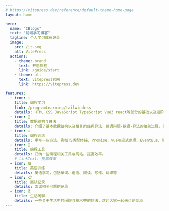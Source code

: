 ```yaml
---
# https://vitepress.dev/reference/default-theme-home-page
layout: home

hero:
  name: "CBlogs"
  text: "前端学习博客"
  tagline: 个人学习成长记录
  image:
    src: /it.svg
    alt: VitePress
  actions:
    - theme: brand
      text: 开启旅程
      link: /guide/start
    - theme: alt
      text: vitepress官网
      link: https://vitepress.dev

features:
  - icon: ⚡️
    title: 编程学习
    link: /programLearning/tailwindcss
    details: HTML CSS JavaScript TypeScript Vue3 react等部分的基础以及进阶的内容知识点,整合自己以及别人的资料
  - icon: 🖖
    title: 数据结构与算法
    details: 介绍了基本数据结构以及相关的经典算法，强调问题-数据-算法的抽象过程，关注数据结构与算法的时间空间效率，培养编写出高效程序从而解决实际问题的综合能力
  - icon: ⚔️
    title: 编程训练
    details: 手写一些方法，例如TS类型体操、Promise、vue响应式原理、EventBus、常见js函数...
  - icon: 🔧
    title: 编程工具
    details: 归纳一些编程相关工具与网站，提高效率。
    # linkText: 提高效率
  - icon: 🔠
    title: 英语训练
    details: 英语学习，包括单词、语法、阅读、写作、翻译等
  - icon: 📋
    title: 面试记录
    details: 面试相关问题的记录
  - icon: ⏳️
    title: 生活闲聊
    details: 一些关于生活中的闲聊与技术中的想法，欢迎大家一起来讨论交流
---
```


